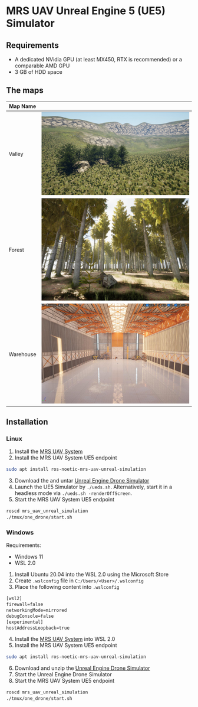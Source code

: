 # MRS UAV Unreal Engine 5 (UE5) Simulator

## Requirements

* A dedicated NVidia GPU (at least MX450, RTX is recommended) or a comparable AMD GPU
* 3 GB of HDD space

## The maps

| Map Name  |                         |
|-----------|-------------------------|
| Valley    | ![](.fig/valley.jpg)    |
| Forest    | ![](.fig/forest.jpg)    |
| Warehouse | ![](.fig/warehouse.jpg) |

## Installation

### Linux

1. Install the [MRS UAV System](https://github.com/ctu-mrs/mrs_uav_system)
2. Install the MRS UAV System UE5 endpoint
```bash
sudo apt install ros-noetic-mrs-uav-unreal-simulation
```
3. Download the and untar [Unreal Engine Drone Simulator](https://nasmrs.felk.cvut.cz/index.php/s/kfuWK1KS9h7oJ0I)
4. Launch the UE5 Simulator by `./ueds.sh`. Alternatively, start it in a headless mode via `./ueds.sh -renderOffScreen`.
5. Start the MRS UAV System UE5 endpoint
```bash
roscd mrs_uav_unreal_simulation
./tmux/one_drone/start.sh
```

### Windows

Requirements:
* Windows 11
* WSL 2.0

1. Install Ubuntu 20.04 into the WSL 2.0 using the Microsoft Store
2. Create `.wslconfig` file in `C:/Users/<User>/.wslconfig`
3. Place the following content into `.wslconfig`
```
[wsl2]
firewall=false
networkingMode=mirrored
debugConsole=false
[experimental]
hostAddressLoopback=true
```
4. Install the [MRS UAV System](https://github.com/ctu-mrs/mrs_uav_system) into WSL 2.0
5. Install the MRS UAV System UE5 endpoint
```bash
sudo apt install ros-noetic-mrs-uav-unreal-simulation
```
6. Download and unzip the [Unreal Engine Drone Simulator](https://nasmrs.felk.cvut.cz/index.php/s/qLVIlBxtk8VCj5q)
7. Start the Unreal Engine Drone Simulator
8. Start the MRS UAV System UE5 endpoint
```bash
roscd mrs_uav_unreal_simulation
./tmux/one_drone/start.sh
```
